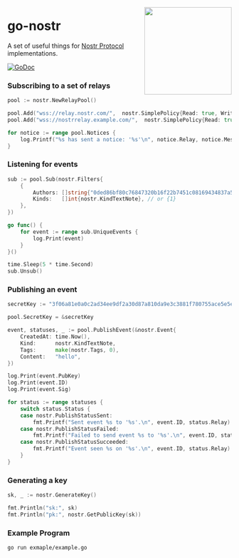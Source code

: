 <a href="https://nbd.wtf"><img align="right" height="196" src="https://user-images.githubusercontent.com/1653275/194609043-0add674b-dd40-41ed-986c-ab4a2e053092.png" /></a>

go-nostr
========

A set of useful things for [Nostr Protocol](https://github.com/fiatjaf/nostr) implementations.

<a href="https://godoc.org/github.com/fiatjaf/go-nostr"><img src="https://img.shields.io/badge/api-reference-blue.svg?style=flat-square" alt="GoDoc"></a>


### Subscribing to a set of relays

```go
pool := nostr.NewRelayPool()

pool.Add("wss://relay.nostr.com/",  nostr.SimplePolicy{Read: true, Write: true})
pool.Add("wss://nostrrelay.example.com/",  nostr.SimplePolicy{Read: true, Write: true})

for notice := range pool.Notices {
	log.Printf("%s has sent a notice: '%s'\n", notice.Relay, notice.Message)
}
```

### Listening for events

```go
sub := pool.Sub(nostr.Filters{
	{
		Authors: []string{"0ded86bf80c76847320b16f22b7451c08169434837a51ad5fe3b178af6c35f5d"},
		Kinds:   []int{nostr.KindTextNote}, // or {1}
	},
})

go func() {
	for event := range sub.UniqueEvents {
		log.Print(event)
	}
}()

time.Sleep(5 * time.Second)
sub.Unsub()
```

### Publishing an event

```go
secretKey := "3f06a81e0a0c2ad34ee9df2a30d87a810da9e3c3881f780755ace5e5e64d30a7"

pool.SecretKey = &secretKey

event, statuses, _ := pool.PublishEvent(&nostr.Event{
	CreatedAt: time.Now(),
	Kind:      nostr.KindTextNote,
	Tags:      make(nostr.Tags, 0),
	Content:   "hello",
})

log.Print(event.PubKey)
log.Print(event.ID)
log.Print(event.Sig)

for status := range statuses {
	switch status.Status {
	case nostr.PublishStatusSent:
		fmt.Printf("Sent event %s to '%s'.\n", event.ID, status.Relay)
	case nostr.PublishStatusFailed:
		fmt.Printf("Failed to send event %s to '%s'.\n", event.ID, status.Relay)
	case nostr.PublishStatusSucceeded:
		fmt.Printf("Event seen %s on '%s'.\n", event.ID, status.Relay)
	}
}
```

### Generating a key

``` go
sk, _ := nostr.GenerateKey()

fmt.Println("sk:", sk)
fmt.Println("pk:", nostr.GetPublicKey(sk))
```

### Example Program

```
go run exmaple/example.go
```
